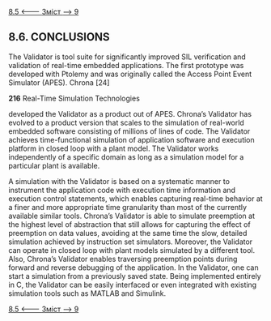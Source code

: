 [8.5 <--- ](8_5.md) [   Зміст   ](README.md) [--> 9](9.md)

## 8.6. CONCLUSIONS

The Validator is tool suite for significantly improved SIL verification and validation of real-time embedded applications. The first prototype was developed with Ptolemy and was originally called the Access Point Event Simulator (APES). Chrona [24]



**216**                                       Real-Time Simulation Technologies

 

developed the Validator as a product out of APES. Chrona’s Validator has evolved to a product version that scales to the simulation of real-world embedded software consisting of millions of lines of code. The Validator achieves time-functional simulation of application software and execution platform in closed loop with a plant model. The Validator works independently of a specific domain as long as a simulation model for a particular plant is available.

A simulation with the Validator is based on a systematic manner to instrument the application code with execution time information and execution control statements, which enables capturing real-time behavior at a finer and more appropriate time granularity than most of the currently available similar tools. Chrona’s Validator is able to simulate preemption at the highest level of abstraction that still allows for capturing the effect of preemption on data values, avoiding at the same time the slow, detailed simulation achieved by instruction set simulators. Moreover, the Validator can operate in closed loop with plant models simulated by a different tool. Also, Chrona’s Validator enables traversing preemption points during forward and reverse debugging of the application. In the Validator, one can start a simulation from a previously saved state. Being implemented entirely in C, the Validator can be easily interfaced or even integrated with existing simulation tools such as MATLAB and Simulink.

[8.5 <--- ](8_5.md) [   Зміст   ](README.md) [--> 9](9.md)